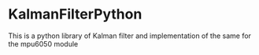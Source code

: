 # KalmanFilterPython
This is a python library of Kalman filter and implementation of the same for the mpu6050 module
